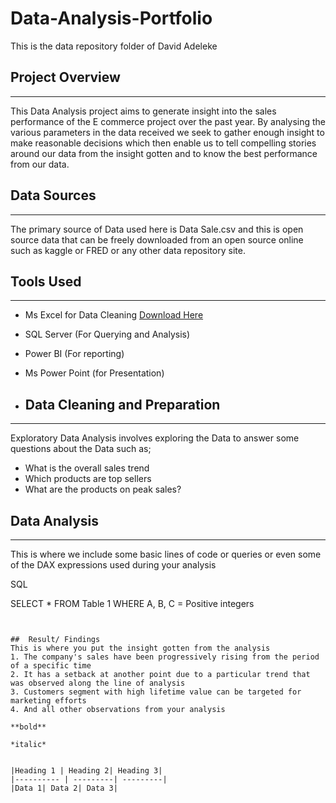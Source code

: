 # Data-Analysis-Portfolio
This is the data repository folder of David Adeleke


## Project Overview
------
This Data Analysis project aims to generate insight into the sales performance of the E commerce project over the past year. By analysing the various parameters in the data received we seek to gather enough insight to make reasonable decisions which then enable us to tell compelling stories around our data from the insight gotten and to know the best performance from our data.


## Data Sources
------
The primary source of Data used here is Data Sale.csv and this is open source data that can be freely downloaded from an open source online such as kaggle or FRED or any other data repository site.

## Tools Used
---
- Ms Excel for Data Cleaning [Download Here](https:/www.microsoft.com)
- SQL Server (For Querying and Analysis)
- Power BI (For reporting)
- Ms Power Point (for Presentation)

- ## Data Cleaning and Preparation
----
Exploratory Data Analysis involves exploring the Data to answer some questions about the Data such as;
- What is the overall sales trend
- Which products are top sellers
- What are the products on peak sales?

## Data Analysis
----
This is where we include some basic lines of code or queries or even some of the DAX expressions used during your analysis

SQL

SELECT *
FROM Table 1
WHERE A, B, C = Positive integers

```


## 	Result/ Findings
This is where you put the insight gotten from the analysis 
1. The company's sales have been progressively rising from the period of a specific time 
2. It has a setback at another point due to a particular trend that was observed along the line of analysis
3. Customers segment with high lifetime value can be targeted for marketing efforts
4. And all other observations from your analysis

**bold**

*italic*


|Heading 1 | Heading 2| Heading 3|
|---------- | ---------| ---------|
|Data 1| Data 2| Data 3|
